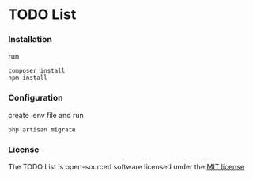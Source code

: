 TODO List
=========

### Installation

run

    composer install
    npm install

### Configuration
create .env file  and run

    php artisan migrate

### License

The TODO List is open-sourced software licensed under the [MIT license](http://opensource.org/licenses/MIT)
